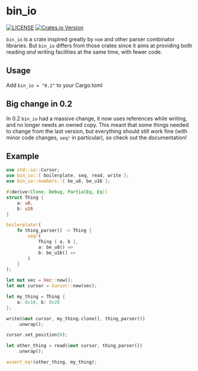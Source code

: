 # bin_io

[![LICENSE](https://img.shields.io/badge/License-MIT-blue.svg)](LICENSE)
[![Crates.io Version](https://img.shields.io/crates/v/bin_io.svg)](https://crates.io/crates/bin_io)

`bin_io` is a crate inspired greatly by `nom` and
other parser combinator libraries.
But `bin_io` differs from those crates since
it aims at providing both reading *and* writing
facilities at the same time, with fewer code.

## Usage
Add `bin_io = "0.2"` to your Cargo.toml

## Big change in 0.2
In 0.2 `bin_io` had a massive change, it now uses 
references while writing, and no longer needs an owned
copy. This meant that some things needed to change
from the last version, but everything should still
work fine (with minor code changes, `seq!` in particular), 
so check out the documentation!

## Example
```rust
use std::io::Cursor;
use bin_io::{ boilerplate, seq, read, write };
use bin_io::numbers::{ be_u8, be_u16 };

#[derive(Clone, Debug, PartialEq, Eq)]
struct Thing {
    a: u8,
    b: u16
}

boilerplate!(
    fn thing_parser() -> Thing {
        seq!(
            Thing { a, b },
            a: be_u8() =>
            b: be_u16() =>
        )
    }
);

let mut vec = Vec::new();
let mut cursor = Cursor::new(vec);

let my_thing = Thing {
    a: 0x10, b: 0x20
};

write(&mut cursor, my_thing.clone(), thing_parser())
    .unwrap();

cursor.set_position(0);

let other_thing = read(&mut cursor, thing_parser())
    .unwrap();

assert_eq!(other_thing, my_thing);
```